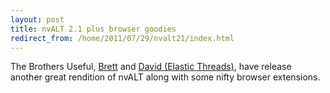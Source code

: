 ```yaml
---
layout: post
title: nvALT 2.1 plus browser goodies
redirect_from: /home/2011/07/29/nvalt21/index.html
---
```

<p>The Brothers Useful, <a href="http://brettterpstra.com/nvalt-2-1-in-the-wild/">Brett</a> and <a href="http://elasticthreads.tumblr.com/post/8212672178/nvit-chrome-and-safari-extensions-for-nvalt">David (Elastic Threads)</a>, have release another great rendition of nvALT along with some nifty browser extensions.</p>
